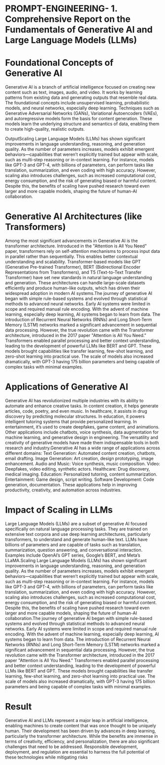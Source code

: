 # PROMPT-ENGINEERING- 1.	Comprehensive Report on the Fundamentals of Generative AI and Large Language Models (LLMs)
# Foundational Concepts of Generative AI
Generative AI is a branch of artificial intelligence focused on creating new content such as text, images, audio, and video. It works by learning patterns from existing data and generating outputs that resemble real data. The foundational concepts include unsupervised learning, probabilistic models, and neural networks, especially deep learning. Techniques such as Generative Adversarial Networks (GANs), Variational Autoencoders (VAEs), and autoregressive models form the basis for content generation. These models learn the underlying structure and semantics of data, enabling them to create high-quality, realistic outputs.

OutputScaling Large Language Models (LLMs) has shown significant improvements in language understanding, reasoning, and generation quality. As the number of parameters increases, models exhibit emergent behaviors—capabilities that weren’t explicitly trained but appear with scale, such as multi-step reasoning or in-context learning. For instance, models like GPT-3 and GPT-4, with billions of parameters, can perform tasks like translation, summarization, and even coding with high accuracy. However, scaling also introduces challenges, such as increased computational cost, energy consumption, and the risk of generating biased or harmful content. Despite this, the benefits of scaling have pushed research toward even larger and more capable models, shaping the future of human-AI collaboration.

# Generative AI Architectures (like Transformers)
Among the most significant advancements in Generative AI is the transformer architecture. Introduced in the "Attention is All You Need" paper, transformers rely on self-attention mechanisms to process input data in parallel rather than sequentially. This enables better contextual understanding and scalability. Transformer-based models like GPT (Generative Pre-trained Transformer), BERT (Bidirectional Encoder Representations from Transformers), and T5 (Text-to-Text Transfer Transformer) have set new standards in natural language understanding and generation. These architectures can handle large-scale datasets efficiently and produce human-like outputs, which has driven their widespread adoption in modern AI systems.The journey of generative AI began with simple rule-based systems and evolved through statistical methods to advanced neural networks. Early AI systems were limited in scope and required manual rule encoding. With the advent of machine learning, especially deep learning, AI systems began to learn from data. The introduction of Recurrent Neural Networks (RNNs) and Long Short-Term Memory (LSTM) networks marked a significant advancement in sequential data processing. However, the true revolution came with the Transformer architecture, introduced in the 2017 paper "Attention is All You Need." Transformers enabled parallel processing and better context understanding, leading to the development of powerful LLMs like BERT and GPT. These models brought capabilities like transfer learning, few-shot learning, and zero-shot learning into practical use. The scale of models also increased dramatically, with GPT-3 having 175 billion parameters and being capable of complex tasks with minimal examples.


# Applications of Generative AI
Generative AI has revolutionized multiple industries with its ability to automate and enhance creative tasks. In content creation, it helps generate articles, code, poetry, and even music. In healthcare, it assists in drug discovery by predicting molecular structures. In education, it powers intelligent tutoring systems that provide personalized learning. In entertainment, it’s used to create deepfakes, game content, and animations. Other applications include chatbots, voice synthesis, data augmentation for machine learning, and generative design in engineering. The versatility and creativity of generative models have made them indispensable tools in both research and industry.Generative AI has a wide range of applications across different domains:
Text Generation: Automated content creation, chatbots, email drafting.
Image Generation: Art creation, design prototyping, image enhancement.
Audio and Music: Voice synthesis, music composition.
Video: Deepfakes, video editing, synthetic actors.
Healthcare: Drug discovery, medical imaging.
Education: Personalized tutoring, content summarization.
Entertainment: Game design, script writing.
Software Development: Code generation, documentation. These applications help in improving productivity, creativity, and automation across industries.

# Impact of Scaling in LLMs
Large Language Models (LLMs) are a subset of generative AI focused specifically on natural language processing tasks. They are trained on extensive text corpora and use deep learning architectures, particularly transformers, to understand and generate human-like text. LLMs have billions of parameters and are capable of tasks such as translation, summarization, question answering, and conversational interaction. Examples include OpenAI’s GPT series, Google’s BERT, and Meta’s LLaMA.Scaling Large Language Models (LLMs) has shown significant improvements in language understanding, reasoning, and generation quality. As the number of parameters increases, models exhibit emergent behaviors—capabilities that weren’t explicitly trained but appear with scale, such as multi-step reasoning or in-context learning. For instance, models like GPT-3 and GPT-4, with billions of parameters, can perform tasks like translation, summarization, and even coding with high accuracy. However, scaling also introduces challenges, such as increased computational cost, energy consumption, and the risk of generating biased or harmful content. Despite this, the benefits of scaling have pushed research toward even larger and more capable models, shaping the future of human-AI collaboration.The journey of generative AI began with simple rule-based systems and evolved through statistical methods to advanced neural networks. Early AI systems were limited in scope and required manual rule encoding. With the advent of machine learning, especially deep learning, AI systems began to learn from data. The introduction of Recurrent Neural Networks (RNNs) and Long Short-Term Memory (LSTM) networks marked a significant advancement in sequential data processing. However, the true revolution came with the Transformer architecture, introduced in the 2017 paper "Attention is All You Need." Transformers enabled parallel processing and better context understanding, leading to the development of powerful LLMs like BERT and GPT. These models brought capabilities like transfer learning, few-shot learning, and zero-shot learning into practical use. The scale of models also increased dramatically, with GPT-3 having 175 billion parameters and being capable of complex tasks with minimal examples.

# Result
Generative AI and LLMs represent a major leap in artificial intelligence, enabling machines to create content that was once thought to be uniquely human. Their development has been driven by advances in deep learning, particularly the transformer architecture. While the benefits are immense in terms of creativity, efficiency, and personalization, there are also significant challenges that need to be addressed. Responsible development, deployment, and regulation are essential to harness the full potential of these technologies while mitigating risks
